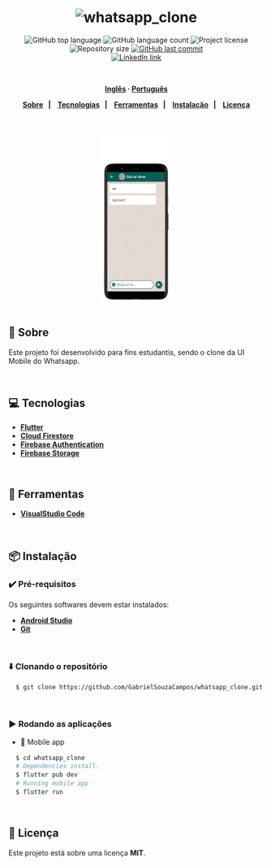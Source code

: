 <h1 align="center">
  <img alt="whatsapp_clone" src=".github/logo.svg" height="100px">
</h1>
<p align="center">
  <img alt="GitHub top language" src="https://img.shields.io/github/languages/top/GabrielSouzaCampos/whatsapp_clone?color=15c3d6">
  <img alt="GitHub language count" src="https://img.shields.io/github/languages/count/GabrielSouzaCampos/whatsapp_clone?color=15c3d6">
  <img alt="Project license" src="https://img.shields.io/github/license/GabrielSouzaCampos/whatsapp_clone?color=15c3d6">
  <img alt="Repository size" src="https://img.shields.io/github/repo-size/GabrielSouzaCampos/whatsapp_clone?color=15c3d6">
  <a href="https://github.com/GabrielSouzaCampos/whatsapp_clone/commits/master">
    <img alt="GitHub last commit" src="https://img.shields.io/github/last-commit/GabrielSouzaCampos/whatsapp_clone?color=15c3d6">
  <!-- <img alt="Made by Rocketseat" src="https://img.shields.io/badge/made%20by-Rocketseat-15c3d6?style=flat"> -->
  </a>
  <!-- <img src="https://img.shields.io/badge/happy-NLW 2.0-8257E5?logo=data:image/png;base64,iVBORw0KGgoAAAANSUhEUgAAABAAAAAQCAMAAAAoLQ9TAAAALVBMVEVHcExxWsF0XMJzXMJxWcFsUsD///9jRrzY0u6Xh9Gsn9n39fyMecy0qd2bjNJWBT0WAAAABHRSTlMA2Do606wF2QAAAGlJREFUGJVdj1cWwCAIBLEsRU3uf9xobDH8+GZwUYi8i6ucJwrxKE+7D0G9Q4vlYqtmCSjndr4CgCgzlyFgfKfKCVO0LrPKjmiqMxGXkJwNnXskqWG+1oSM+BSwD8f29YLNjvx/OQrn+g99oQSoNmt3PgAAAABJRU5ErkJggg=="> -->
 <br>
  <a href="https://www.linkedin.com/in/gabrielsouzacampos/">
      <img alt="LinkedIn link" src="https://img.shields.io/badge/-Gabriel Souza Campos-0077B5?style=flat&amp;logo=Linkedin&amp;logoColor=white" height="25px">
  </a> 
  <!-- <a href="https://insomnia.rest/run/?label=happy&amp;uri=https%3A%2F%2Fraw.githubusercontent.com%2GabrielSouzaCampos%2Fhappy%2Fmaster%2F.github%2FInsomnia.json" target="_blank"><img src="https://insomnia.rest/images/run.svg" alt="Run in Insomnia"></a> -->
</p>
<strong>
<br>
<p align="center">
    <a href="README.md">Inglês</a>
    ·
    <a href="README-pt.md">Português</a>
</p>

<p align="center">
  <a href="#bookmark-sobre">Sobre</a>&nbsp;&nbsp;&nbsp;|&nbsp;&nbsp;&nbsp;
  <a href="#computer-tecnologias">Tecnologias</a>&nbsp;&nbsp;&nbsp;|&nbsp;&nbsp;&nbsp;
  <a href="#wrench-ferramentas">Ferramentas</a>&nbsp;&nbsp;&nbsp;|&nbsp;&nbsp;&nbsp;
  <a href="#package-instalação">Instalação</a>&nbsp;&nbsp;&nbsp;|&nbsp;&nbsp;&nbsp;
  <a href="#memo-licença">Licença</a>
</p>
</strong>
<br>

<p align="center">
    <img alt="Screens" src=".github/whatsapp-screens.png" height="350px" />
</p>

## :bookmark: Sobre

Este projeto foi desenvolvido para fins estudantis, sendo o clone da UI Mobile do Whatsapp.

<br>

## :computer: Tecnologias

-  **[Flutter](https://flutter.dev/)**
-  **[Cloud Firestore](https://firebase.google.com/products/firestore)**
-  **[Firebase Authentication](https://firebase.google.com/products/auth)**
-  **[Firebase Storage](https://firebase.google.com/products/storage)**

<br>

## :wrench: Ferramentas

- **[VisualStudio Code](https://code.visualstudio.com/)**

<br>

## :package: Instalação

### :heavy_check_mark: **Pré-requisitos**

Os seguintes softwares devem estar instalados:
  
  - **[Android Studio](https://developer.android.com/studio)**
  - **[Git](https://git-scm.com/)**

<br>
  
### :arrow_down: **Clonando o repositório**

```sh
  $ git clone https://github.com/GabrielSouzaCampos/whatsapp_clone.git
```

<br>

### :arrow_forward:	**Rodando as aplicações**

- :iphone: Mobile app

```sh
  $ cd whatsapp_clone
  # Dependencies install.
  $ flutter pub dev
  # Running mobile app
  $ flutter run
```

<br>

## :memo: Licença

Este projeto está sobre uma licença **MIT**.


